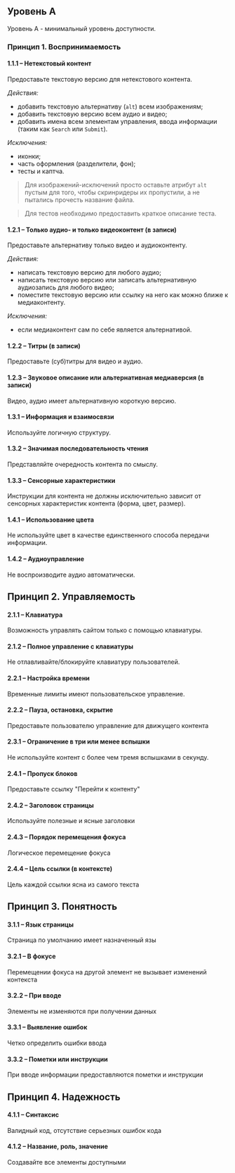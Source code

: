 ## Уровень А

Уровень A - минимальный уровень доступности.

### Принцип 1. Воспринимаемость

#### 1.1.1 – Нетекстовый контент
Предоставьте текстовую версию для нетекстового контента.

*Действия:*

- добавить текстовую альтернативу (`alt`) всем изображениям;
- добавить текстовую версию всем аудио и видео;
- добавить имена всем элементам управления, ввода информации (таким как `Search` или `Submit`).

*Исключения:*
- иконки;
- часть оформления (разделители, фон);
- тесты и каптча.

> Для изображений-исключений просто оставьте атрибут `alt` пустым для того, чтобы скринридеры их пропустили, а не пытались прочесть название файла.

> Для тестов необходимо предоставить краткое описание теста.

#### 1.2.1 – Только аудио- и только видеоконтент (в записи)
Предоставьте альтернативу только видео и аудиоконтенту.

*Действия:*

- написать текстовую версию для любого аудио;
- написать текстовую версию или записать альтернативную аудиозапись для любого видео;
- поместите текстовую версию или ссылку на него как можно ближе к медиаконтенту.

*Исключения:*
- если медиаконтент сам по себе является альтернативой.

#### 1.2.2 – Титры (в записи)
Предоставьте (суб)титры для видео и аудио.

#### 1.2.3 – Звуковое описание или альтернативная медиаверсия (в записи)
Видео, аудио имеет альтернативную короткую версию.

#### 1.3.1 –  Информация и взаимосвязи
Используйте логичную структуру.

#### 1.3.2 – Значимая последовательность чтения
Представляйте очередность контента по смыслу.

#### 1.3.3 – Сенсорные характеристики
Инструкции для контента не должны исключительно зависит от сенсорных характеристик контента (форма, цвет, размер).

#### 1.4.1 – Использование цвета
Не используйте цвет в качестве единственного способа передачи информации.

#### 1.4.2 – Аудиоуправление
Не воспроизводите аудио автоматически.

## Принцип 2. Управляемость

#### 2.1.1 – Клавиатура
Возможность управлять сайтом только с помощью клавиатуры.

#### 2.1.2 – Полное управление с клавиатуры
Не отлавливайте/блокируйте клавиатуру пользователей.

#### 2.2.1 – Настройка времени
Временные лимиты имеют пользовательское управление.

#### 2.2.2 – Пауза, остановка, скрытие
Предоставьте пользователю управление для движущего контента

#### 2.3.1 – Ограничение в три или менее вспышки
Не используйте контент с более чем тремя вспышками в секунду.

#### 2.4.1 – Пропуск блоков
Предоставьте ссылку "Перейти к контенту"

#### 2.4.2 – Заголовок страницы
Используйте полезные и ясные заголовки

#### 2.4.3 – Порядок перемещения фокуса
Логическое перемещение фокуса

#### 2.4.4 – Цель ссылки (в контексте)
Цель каждой ссылки ясна из самого текста

## Принцип 3. Понятность

#### 3.1.1 – Язык страницы
Страница по умолчанию имеет назначенный язы

#### 3.2.1 – В фокусе
Перемещении фокуса на другой элемент не вызывает изменений контекста

#### 3.2.2 – При вводе
Элементы не изменяются при получении данных

#### 3.3.1 – Выявление ошибок
Четко определить ошибки ввода

#### 3.3.2 – Пометки или инструкции
При вводе информации предоставляются пометки и инструкции

## Принцип 4. Надежность

#### 4.1.1 – Синтаксис
Валидный код, отсутствие серьезных ошибок кода

#### 4.1.2 – Название, роль, значение
Создавайте все элементы доступными
